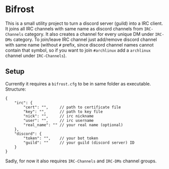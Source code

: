 # Bifrost

This is a small utility project to turn a discord server (guild) into a IRC client. It joins all IRC channels with same
 name as discord channels from `IRC-Channels` category. It also creates a channel for every unique DM under `IRC-DMs` category.
 To join/leave IRC channel just add/remove discord channel with same name (without `#` prefix, since discord channel names
 cannot contain that symbol, so if you want to join `#archlinux` add a `archlinux` channel under `IRC-Channels`).

## Setup

Currently it requires a `bifrost.cfg` to be in same folder as executable. Structure:

```
{
	"irc": {
		"cert": "",     // path to certificate file
		"key": "",      // path to key file
		"nick": "",     // irc nickname
		"user": "",     // irc username
		"real_name": "" // your real name (optional)
	},
	"discord": {
		"token": "",    // your bot token
		"guild": ""     // your guild (discord server) ID
	}
}
```

Sadly, for now it also requires `IRC-Channels` and `IRC-DMs` channel groups.
